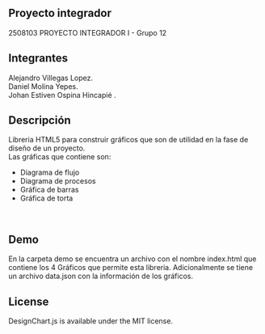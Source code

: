 ## Proyecto integrador
2508103 PROYECTO INTEGRADOR I - Grupo 12


## Integrantes
Alejandro Villegas Lopez.<br />
Daniel Molina Yepes.<br />
Johan Estiven Ospina Hincapié .<br />


## Descripción
Libreria HTML5 para construir gráficos que son de utilidad en la fase de diseño de un proyecto.<br/>
Las gráficas que contiene son:
<ul>
<li>Diagrama de flujo</li>
<li>Diagrama de procesos</li>
<li>Gráfica de barras</li>
<li>Gráfica de torta</li>
</ul>
<br/>

## Demo
En la carpeta demo se encuentra un archivo con el nombre index.html
que contiene los 4 Gráficos que permite esta libreria.
Adicionalmente se tiene un archivo data.json con la información de los gráficos.

## License
DesignChart.js is available under the MIT license.
